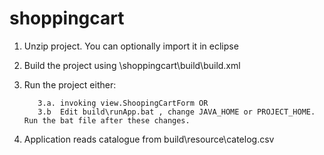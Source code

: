 # shoppingcart
1) Unzip project. You can optionally import it in eclipse
2) Build the project using \shoppingcart\build\build.xml
3) Run the project either:

          3.a. invoking view.ShoopingCartForm OR
          3.b  Edit build\runApp.bat , change JAVA_HOME or PROJECT_HOME. Run the bat file after these changes.

4) Application reads catalogue from build\resource\catelog.csv
